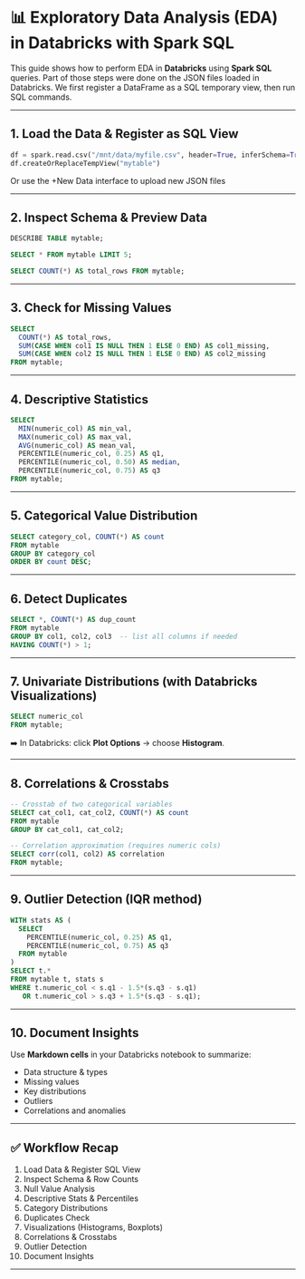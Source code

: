 # 📊 Exploratory Data Analysis (EDA) in Databricks with Spark SQL

This guide shows how to perform EDA in **Databricks** using **Spark SQL** queries.  Part of those steps were done on the JSON  files  loaded in Databricks.
We first register a DataFrame as a SQL temporary view, then run SQL commands.

---

## 1. Load the Data & Register as SQL View
```python
df = spark.read.csv("/mnt/data/myfile.csv", header=True, inferSchema=True)
df.createOrReplaceTempView("mytable")
````
Or use the +New Data interface to upload new JSON files

---

## 2. Inspect Schema & Preview Data

```sql
DESCRIBE TABLE mytable;
```

```sql
SELECT * FROM mytable LIMIT 5;
```

```sql
SELECT COUNT(*) AS total_rows FROM mytable;
```

---

## 3. Check for Missing Values

```sql
SELECT
  COUNT(*) AS total_rows,
  SUM(CASE WHEN col1 IS NULL THEN 1 ELSE 0 END) AS col1_missing,
  SUM(CASE WHEN col2 IS NULL THEN 1 ELSE 0 END) AS col2_missing
FROM mytable;
```

---

## 4. Descriptive Statistics

```sql
SELECT
  MIN(numeric_col) AS min_val,
  MAX(numeric_col) AS max_val,
  AVG(numeric_col) AS mean_val,
  PERCENTILE(numeric_col, 0.25) AS q1,
  PERCENTILE(numeric_col, 0.50) AS median,
  PERCENTILE(numeric_col, 0.75) AS q3
FROM mytable;
```

---

## 5. Categorical Value Distribution

```sql
SELECT category_col, COUNT(*) AS count
FROM mytable
GROUP BY category_col
ORDER BY count DESC;
```

---

## 6. Detect Duplicates

```sql
SELECT *, COUNT(*) AS dup_count
FROM mytable
GROUP BY col1, col2, col3  -- list all columns if needed
HAVING COUNT(*) > 1;
```

---

## 7. Univariate Distributions (with Databricks Visualizations)

```sql
SELECT numeric_col
FROM mytable;
```

➡️ In Databricks: click **Plot Options** → choose **Histogram**.

---

## 8. Correlations & Crosstabs

```sql
-- Crosstab of two categorical variables
SELECT cat_col1, cat_col2, COUNT(*) AS count
FROM mytable
GROUP BY cat_col1, cat_col2;
```

```sql
-- Correlation approximation (requires numeric cols)
SELECT corr(col1, col2) AS correlation
FROM mytable;
```

---

## 9. Outlier Detection (IQR method)

```sql
WITH stats AS (
  SELECT
    PERCENTILE(numeric_col, 0.25) AS q1,
    PERCENTILE(numeric_col, 0.75) AS q3
  FROM mytable
)
SELECT t.*
FROM mytable t, stats s
WHERE t.numeric_col < s.q1 - 1.5*(s.q3 - s.q1)
   OR t.numeric_col > s.q3 + 1.5*(s.q3 - s.q1);
```

---

## 10. Document Insights

Use **Markdown cells** in your Databricks notebook to summarize:

* Data structure & types
* Missing values
* Key distributions
* Outliers
* Correlations and anomalies

---

## ✅ Workflow Recap

1. Load Data & Register SQL View
2. Inspect Schema & Row Counts
3. Null Value Analysis
4. Descriptive Stats & Percentiles
5. Category Distributions
6. Duplicates Check
7. Visualizations (Histograms, Boxplots)
8. Correlations & Crosstabs
9. Outlier Detection
10. Document Insights

---
